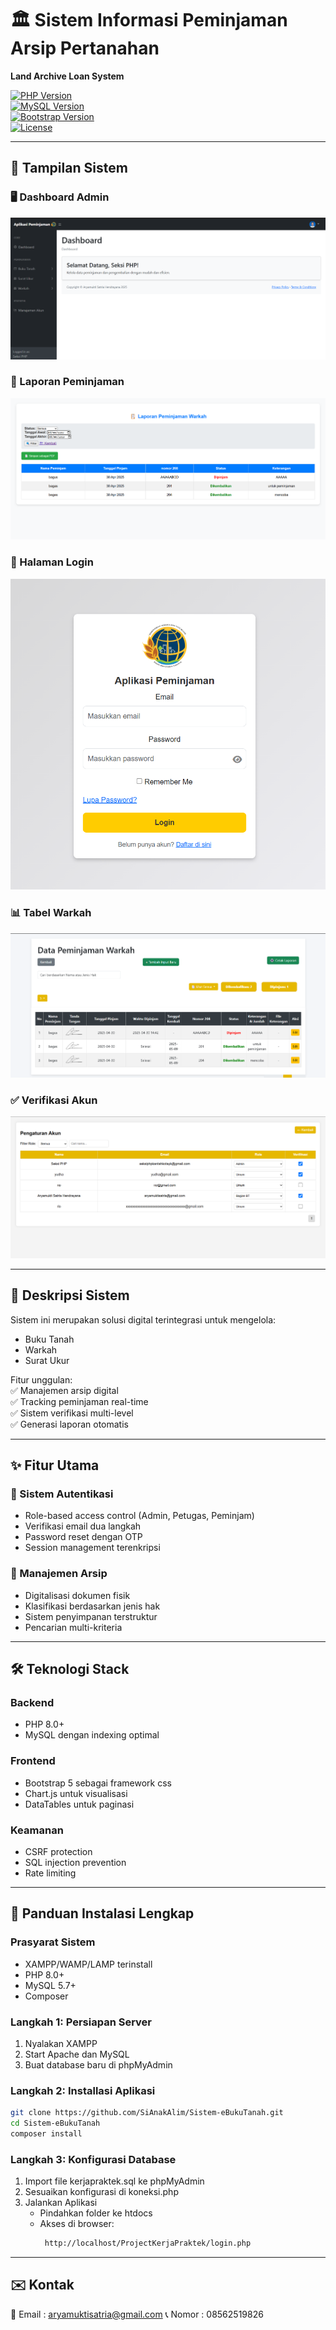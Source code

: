 # 🏛️ Sistem Informasi Peminjaman Arsip Pertanahan  
**Land Archive Loan System**  

[![PHP Version](https://img.shields.io/badge/PHP-8.0%2B-777BB4?logo=php)](https://php.net/)  
[![MySQL Version](https://img.shields.io/badge/MySQL-5.7%2B-4479A1?logo=mysql)](https://www.mysql.com/)  
[![Bootstrap Version](https://img.shields.io/badge/Bootstrap-5.2%2B-7952B3?logo=bootstrap)](https://getbootstrap.com/)  
[![License](https://img.shields.io/badge/License-MIT-blue.svg)](https://opensource.org/licenses/MIT)  

---

## 📸 Tampilan Sistem

### 🖥️ Dashboard Admin
![Dashboard Admin](https://raw.githubusercontent.com/SiAnakAlim/Sistem-eBukuTanah/master/assets/pictures/dashboard.png)

### 📑 Laporan Peminjaman
![Laporan Peminjaman](https://raw.githubusercontent.com/SiAnakAlim/Sistem-eBukuTanah/master/assets/pictures/laporan.png)

### 🔐 Halaman Login
![Halaman Login](https://raw.githubusercontent.com/SiAnakAlim/Sistem-eBukuTanah/master/assets/pictures/login.png)

### 📊 Tabel Warkah
![Tabel Warkah](https://raw.githubusercontent.com/SiAnakAlim/Sistem-eBukuTanah/master/assets/pictures/tabel.png)

### ✅ Verifikasi Akun
![Verifikasi Akun](https://raw.githubusercontent.com/SiAnakAlim/Sistem-eBukuTanah/master/assets/pictures/verifikasi-akun.png)

---

## 📝 Deskripsi Sistem  
Sistem ini merupakan solusi digital terintegrasi untuk mengelola:  
- Buku Tanah  
- Warkah  
- Surat Ukur  

Fitur unggulan:  
✅ Manajemen arsip digital  
✅ Tracking peminjaman real-time  
✅ Sistem verifikasi multi-level  
✅ Generasi laporan otomatis  

---

## ✨ Fitur Utama  

### 🔐 Sistem Autentikasi  
- Role-based access control (Admin, Petugas, Peminjam)  
- Verifikasi email dua langkah  
- Password reset dengan OTP  
- Session management terenkripsi  

### 📂 Manajemen Arsip  
- Digitalisasi dokumen fisik  
- Klasifikasi berdasarkan jenis hak  
- Sistem penyimpanan terstruktur  
- Pencarian multi-kriteria  

---

## 🛠 Teknologi Stack  

### Backend  
- PHP 8.0+   
- MySQL dengan indexing optimal  

### Frontend  
- Bootstrap 5 sebagai framework css
- Chart.js untuk visualisasi  
- DataTables untuk paginasi  

### Keamanan  
- CSRF protection  
- SQL injection prevention  
- Rate limiting  

---

## 🚀 Panduan Instalasi Lengkap  

### Prasyarat Sistem  
- XAMPP/WAMP/LAMP terinstall  
- PHP 8.0+  
- MySQL 5.7+  
- Composer  

### Langkah 1: Persiapan Server  
1. Nyalakan XAMPP  
2. Start Apache dan MySQL  
3. Buat database baru di phpMyAdmin  

### Langkah 2: Installasi Aplikasi  
```bash
git clone https://github.com/SiAnakAlim/Sistem-eBukuTanah.git
cd Sistem-eBukuTanah
composer install
```

### Langkah 3: Konfigurasi Database 
1. Import file kerjapraktek.sql ke phpMyAdmin 
2. Sesuaikan konfigurasi di koneksi.php 
3. Jalankan Aplikasi
   - Pindahkan folder ke htdocs
   - Akses di browser:
     ```bash
      http://localhost/ProjectKerjaPraktek/login.php
      ```
---

## ✉️ Kontak

📧 Email : aryamuktisatria@gmail.com
📞 Nomor : 08562519826
